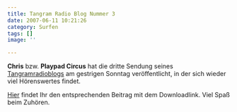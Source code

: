 ```yaml
---
title: Tangram Radio Blog Nummer 3
date: 2007-06-11 10:21:26
category: Surfen
tags: []
image: ''

---
```


**Chris** bzw. **Playpad Circus** hat die dritte Sendung seines [Tangramradioblogs](http://www.tangramradioblog.de.be) am gestrigen Sonntag veröffentlicht, in der sich wieder viel Hörenswertes findet.  

  

[Hier](http://tangramradioblog.wordpress.com/2007/06/10/trb3-online/) findet Ihr den entsprechenden Beitrag mit dem Downloadlink. Viel Spaß beim Zuhören.
